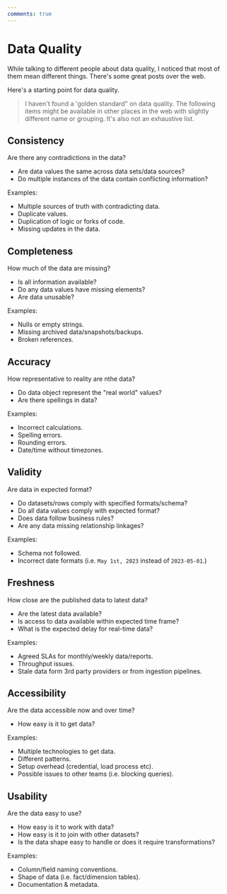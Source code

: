 ```yaml
---
comments: true
---
```


# Data Quality

While talking to different people about data quality, I noticed that most of them mean different things. There's some great posts over the web. 

Here's a starting point for data quality.

> I haven't found a 'golden standard" on data quality. The following items might be available in other places in the web with slightly different name or grouping. It's also not an exhaustive list.

## Consistency

Are there any contradictions in the data?

- Are data values the same across data sets/data sources?
- Do multiple instances of the data contain conflicting information?

Examples:
- Multiple sources of truth with contradicting data.
- Duplicate values.
- Duplication of logic or forks of code.
- Missing updates in the data.

## Completeness

How much of the data are missing?

- Is all information available?
- Do any data values have missing elements?
- Are data unusable?

Examples:

- Nulls or empty strings.
- Missing archived data/snapshots/backups.
- Broken references.

## Accuracy

How representative to reality are nthe data?

- Do data object represent the "real world" values?
- Are there spellings in data?

Examples:

- Incorrect calculations.
- Spelling errors.
- Rounding errors.
- Date/time without timezones.

## Validity

Are data in expected format?

- Do datasets/rows comply with specified formats/schema?
- Do all data values comply with expected format?
- Does data follow business rules?
- Are any data missing relationship linkages?

Examples:

- Schema not followed.
- Incorrect date formats (i.e. `May 1st, 2023` instead of `2023-05-01`.)

## Freshness

How close are the published data to latest data?

- Are the latest data available?
- Is access to data available within expected time frame?
- What is the expected delay for real-time data?

Examples:

- Agreed SLAs for monthly/weekly data/reports.
- Throughput issues.
- Stale data form 3rd party providers or from ingestion pipelines.

## Accessibility

Are the data accessible now and over time?

- How easy is it to get data?

Examples:

- Multiple technologies to get data.
- Different patterns.
- Setup overhead (credential, load process etc).
- Possible issues to other teams (i.e. blocking queries).

## Usability

Are the data easy to use?

- How easy is it to work with data?
- How easy is it to join with other datasets?
- Is the data shape easy to handle or does it require transformations?

Examples:

- Column/field naming conventions.
- Shape of data (i.e. fact/dimension tables).
- Documentation & metadata.